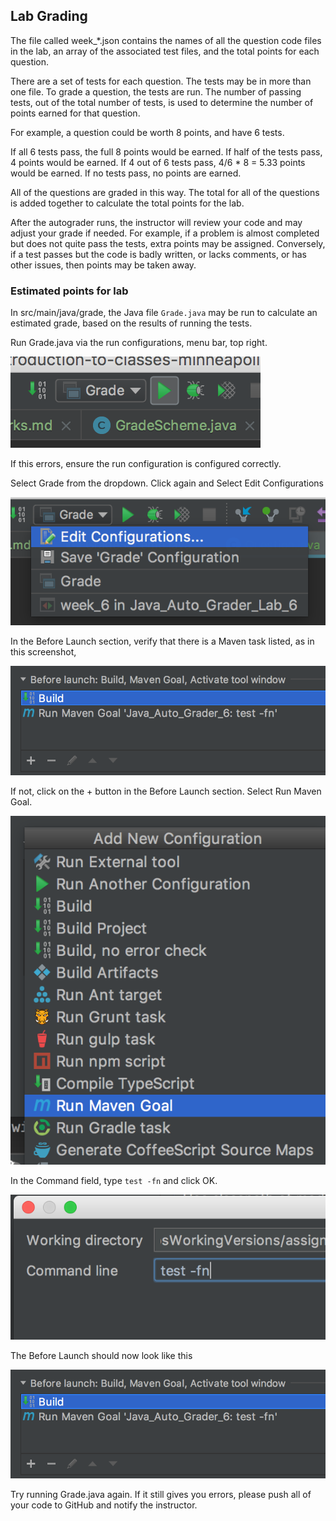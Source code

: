 ## Lab Grading

The file called week_*.json contains the names of all the question code files in the lab, an array of the associated test files, and the total points for each question.

There are a set of tests for each question. The tests may be in more than one file. To grade a question, the tests are run. The number of passing tests, out of the total number of tests, is used to determine the number of points earned for that question.

For example, a question could be worth 8 points, and have 6 tests. 

If all 6 tests pass, the full 8 points would be earned.
If half of the tests pass, 4 points would be earned.
If 4 out of 6 tests pass, 4/6 * 8 = 5.33 points would be earned.
If no tests pass, no points are earned. 

All of the questions are graded in this way. The total for all of the questions is added together to calculate the total points for the lab.

After the autograder runs, the instructor will review your code and may adjust your grade if needed. For example, if a problem is almost completed but does not quite pass the tests, extra points may be assigned. Conversely, if a test passes but the code is badly written, or lacks comments, or has other issues, then points may be taken away.    

### Estimated points for lab

In src/main/java/grade, the Java file `Grade.java` may be run to calculate an estimated grade, based on the results of running the tests. 

Run Grade.java via the run configurations, menu bar, top right.

<img src="img/rungrade.png">

If this errors, ensure the run configuration is configured correctly.

Select Grade from the dropdown. Click again and Select Edit Configurations

<img src="img/editrunconfig.png">

In the Before Launch section, verify that there is a Maven task listed, as in this screenshot, 

<img src="img/correctbeforelaunch.png">

If not, click on the + button in the Before Launch section. Select Run Maven Goal.

<img src="img/selectmvntask.png">

In the Command field, type `test -fn` and click OK.

<img src="img/addmvncommand.png">

The Before Launch should now look like this

<img src="img/correctbeforelaunch.png">

Try running Grade.java again. If it still gives you errors, please push all of your code to GitHub and notify the instructor. 

 
